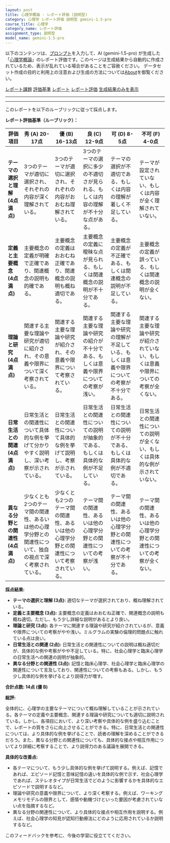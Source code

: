 ```yaml
---
layout: post
title: 心理学概論 - レポート評価 (説明型)
category: 心理学 レポート評価 説明型 gemini-1.5-pro
course_title: 心理学
category_name: レポート評価
assignment_type: 説明型
model_name: gemini-1.5-pro
---
```


以下のコンテンツは、[プロンプト](http://127.0.0.1:8000/generated/心理学/gemini-1.5-pro/prompt_レポート評価-説明型.md)を入力して、AI (gemini-1.5-pro) が生成した「[心理学概論](/contents/心理学/)」のレポート評価です。このページは生成結果から自動的に作成されているため、表示が乱れている場合があることをご容赦ください。
データセット作成の目的と利用上の注意および生成の方法については[About](/About)を御覧ください。

[レポート課題](../レポート課題-説明型)
[評価基準](../評価基準-説明型)
[レポート](../レポート-説明型)
[レポート評価](../レポート評価-説明型)
[生成結果のみを表示](http://127.0.0.1:8000/generated/心理学/gemini-1.5-pro/レポート評価-説明型.md)
  

***
***
  
このレポートを以下のルーブリックに従って採点します。

**レポート評価基準（ルーブリック）：**

| 評価項目 | 秀 (A) 20-17点 | 優 (B) 16-13点 | 良 (C) 12-9点 | 可 (D) 8-5点 | 不可 (F) 4-0点 |
|---|---|---|---|---|---|
| **テーマの選択と理解 (4点満点)** | 3つのテーマが適切に選択され、それぞれの内容が深く理解されている。 | 3つのテーマが適切に選択され、それぞれの内容がおおむね理解されている。 | 3つのテーマの選択に多少の不適切さが見られる、もしくは内容の理解が不十分な点がある。 | テーマの選択が不適切である、もしくは内容の理解が著しく不足している。 | テーマが設定されていない、もしくは内容が全く理解されていない。 |
| **定義と主要概念 (4点満点)** | 主要概念の定義が明確で正確であり、関連概念の説明も的確である。 | 主要概念の定義はおおむね正確であり、関連概念の説明も概ね適切である。 | 主要概念の定義に曖昧な点が見られる、もしくは関連概念の説明が不十分である。 | 主要概念の定義が不正確である、もしくは関連概念の説明が不足している。 | 主要概念の定義が誤っている、もしくは関連概念の説明が全くない。 |
| **理論と研究 (4点満点)** | 関連する主要な理論や研究が適切に紹介され、その意義や限界について深く考察されている。 | 関連する主要な理論や研究が紹介され、その意義や限界について考察されている。 | 関連する主要な理論や研究の紹介が不十分である、もしくは意義や限界についての考察が浅い。 | 関連する主要な理論や研究の理解が不足している、もしくは意義や限界についての考察が不十分である。 | 関連する主要な理論や研究が紹介されていない、もしくは意義や限界についての考察が全くない。 |
| **日常生活との関連 (4点満点)** | 日常生活との関連性について具体的な例を挙げて分かりやすく説明し、深い考察が示されている。 | 日常生活との関連性について具体的な例を挙げて説明し、考察が示されている。 | 日常生活との関連性についての説明が抽象的である、もしくは具体的な例が不足している。 | 日常生活との関連性についての説明が不十分である、もしくは具体的な例が不適切である。 | 日常生活との関連性についての説明が全くない、もしくは具体的な例が示されていない。 |
| **異なる分野との関連性 (4点満点)** | 少なくとも2つのテーマ間の関連性、あるいは他の心理学分野との関連性について、独自の視点で深く考察されている。 | 少なくとも2つのテーマ間の関連性、あるいは他の心理学分野との関連性について考察されている。 | テーマ間の関連性、あるいは他の心理学分野との関連性についての考察が浅い。 | テーマ間の関連性、あるいは他の心理学分野との関連性についての考察が不十分である。 | テーマ間の関連性、あるいは他の心理学分野との関連性についての考察が全くない。 |


**採点結果:**

* **テーマの選択と理解 (3点):** 適切なテーマが選択されており、概ね理解されている。
* **定義と主要概念 (3点):** 主要概念の定義はおおむね正確で、関連概念の説明も概ね適切。ただし、もう少し詳細な説明があるとより良い。
* **理論と研究 (3点):** 各テーマに関連する理論や研究が紹介されているが、意義や限界についての考察がやや浅い。ミルグラムの実験の倫理的問題点に触れている点は良い。
* **日常生活との関連 (2点):** 日常生活との関連性についての説明は概ね適切だが、具体的な例や考察がやや不足している。特に、社会心理学と臨床心理学の日常生活への関連の説明が抽象的。
* **異なる分野との関連性 (3点):** 記憶と臨床心理学、社会心理学と臨床心理学の関連性について言及しており、関連性についての考察もある。しかし、もう少し具体的な例を挙げるとより説得力が増す。

**合計点数: 14点 (優 B)**

**総評:**

全体的に、心理学の主要なテーマについて概ね理解していることが示されている。各テーマの定義や主要概念、関連する理論や研究についても適切に説明されている。しかし、各項目において、より深い考察や具体的な例を盛り込むことで、レポートの質をさらに向上させることができる。特に、日常生活との関連性については、より具体的な例を挙げることで、読者の理解を深めることができるだろう。また、異なる分野との関連性についても、具体的な接点や相互作用についてより詳細に考察することで、より説得力のある議論を展開できる。


**具体的な改善点:**

* 各テーマについて、もう少し具体的な例を挙げて説明する。例えば、記憶であれば、エピソード記憶と意味記憶の違いを具体的な例で示す、社会心理学であれば、ステレオタイプが日常生活でどのように影響するかを具体的なエピソードで説明するなど。
* 理論や研究の意義や限界について、より深く考察する。例えば、ワーキングメモリモデルの限界として、感情や動機づけといった要因が考慮されていない点を指摘するなど。
* 異なる分野の関連性について、より具体的な接点や相互作用を説明する。例えば、社会心理学の知見が認知行動療法にどのように応用されているか説明するなど。


このフィードバックを参考に、今後の学習に役立ててください。
